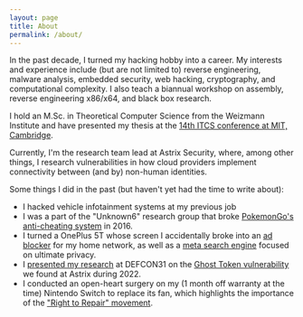```yaml
---
layout: page
title: About
permalink: /about/
---
```



In the past decade, I turned my hacking hobby into a career. My interests and experience include (but are not limited to) reverse engineering, malware analysis, embedded security, web hacking, cryptography, and computational complexity. I also teach a biannual workshop on assembly, reverse engineering x86/x64, and black box research.

I hold an M.Sc. in Theoretical Computer Science from the Weizmann Institute and have presented my thesis at the [14th ITCS conference at MIT, Cambridge](http://itcs-conf.org/itcs23/itcs23-accepted.html).

Currently, I'm the research team lead at Astrix Security, where, among other things, I research vulnerabilities in how cloud providers implement connectivity between (and by) non-human identities.

Some things I did in the past (but haven't yet had the time to write about):

* I hacked vehicle infotainment systems at my previous job
* I was a part of the "Unknown6" research group that broke [PokemonGo's anti-cheating system](https://arstechnica.com/gaming/2016/08/anti-cheat-technology-stopped-pokemon-go-hackers-for-four-days/) in 2016.
* I turned a OnePlus 5T whose screen I accidentally broke into an [ad blocker](https://github.com/pi-hole/pi-hole) for my home network, as well as a [meta search engine](https://github.com/searxng/searxng) focused on ultimate privacy.
* I [presented my research](https://www.youtube.com/watch?v=ZAZvIEIjGYU) at DEFCON31 on the [Ghost Token vulnerability](https://astrix.security/ghosttoken-exploiting-gcp-application-infrastructure-to-create-invisible-unremovable-trojan-app-on-google-accounts/) we found at Astrix during 2022.
* I conducted an open-heart surgery on my (1 month off warranty at the time) Nintendo Switch to replace its fan, which highlights the importance of the ["Right to Repair" movement](https://www.repair.org/stand-up/).
